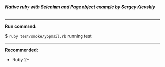 ###### **Native ruby with Selenium and Page object example by Sergey Kievskiy**

*****
**Run command:**

$ `ruby test/smoke/yopmail.rb` running test

*****
**Recommended:**

* Ruby 2+
